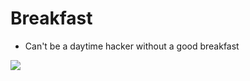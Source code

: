 # Breakfast

-   Can't be a daytime hacker without a good breakfast

![](https://images.pexels.com/photos/101533/pexels-photo-101533.jpeg?w=315&h=237&dpr=2&auto=compress&cs=tinysrgb)
